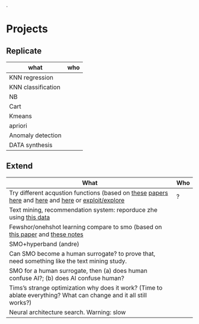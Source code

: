 .

# Projects

## Replicate

| what | who|
|------|----|
| KNN regression | |
| KNN classification | |
| NB | |
| Cart | |
| Kmeans | |
| apriori | |
| Anomaly detection | |
| DATA synthesis | |

## Extend

| What | Who |
|------|-----|
| Try different acqustion functions (based on [these](https://drive.google.com/file/d/1wBomkbXmel1z5_XAkXOcbW6WZG74hQn6/view) [papers](https://rdcu.be/dIuj4) [here](https://rdcu.be/dIume) and [here](https://citeseerx.ist.psu.edu/document?repid=rep1&type=pdf&doi=7397180b88b40bb7185a165cbbfcc22d581f86c9) and [here](https://rdcu.be/dIume) or  [exploit/explore](https://drive.google.com/file/d/1wBomkbXmel1z5_XAkXOcbW6WZG74hQn6/view) | ? |
| Text mining, recommendation system: reporduce zhe using [this data](https://github.com/fastread/src/tree/master/workspace/data) | |
| Fewshor/onehshot learning compare to smo (based on [this paper](https://drive.google.com/file/d/1wBomkbXmel1z5_XAkXOcbW6WZG74hQn6/view) and [these notes](https://github.com/txt/aa24/blob/main/docs/09size.md) | |
| SMO+hyperband (andre) | |
| Can SMO become a human surrogate? to prove that, need something like the text mining study. | |
| SMO for a human surrogate, then (a) does human confuse AI?; (b) does AI confuse human? | |
| Tims’s strange optimization why does it work?  (Time to ablate everything? What can change and it all still works?) | |
| Neural architecture search. Warning: slow | |
